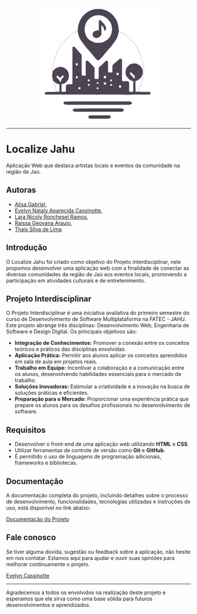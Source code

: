 <div align="center">
  
![Logotipo da Localize Jahu](assets/images/logo_4C4452.png)

</div>

- - -
# Localize Jahu
Aplicação Web que destaca artistas locais e eventos da comunidade na região de Jaú.

## Autoras
- [Alisa Gabriel](https://github.com/AlissaGabriel), 
- [Evelyn Nataly Aparecida Cassinotte](https://github.com/Evelyn-Cass),
- [Lara Nicoly Ronchesel Ramos](https://github.com/llnick),
- [Raissa Geovana Araujo](https://github.com/raissaaraujo1),
- [Thais Silva de Lima](https://github.com/Thaislima96).

## Introdução

O Localize Jahu foi criado como objetivo do Projeto interdisciplinar, nele propomos desenvolver uma aplicação web com a finalidade de conectar as diversas comunidades da região de Jaú aos eventos locais, promovendo a participação em atividades culturais e de entretenimento.

## Projeto Interdisciplinar

O Projeto Interdisciplinar é uma iniciativa avaliativa do primeiro semestre do curso de Desenvolvimento de Software Multiplataforma na FATEC - JAHU. Este projeto abrange três disciplinas: Desenvolvimento Web, Engenharia de Software e Design Digital. Os principais objetivos são:

- **Integração de Conhecimentos:** Promover a conexão entre os conceitos teóricos e práticos das disciplinas envolvidas.
- **Aplicação Prática:** Permitir aos alunos aplicar os conceitos aprendidos em sala de aula em projetos reais.
- **Trabalho em Equipe:** Incentivar a colaboração e a comunicação entre os alunos, desenvolvendo habilidades essenciais para o mercado de trabalho.
- **Soluções Inovadoras:** Estimular a criatividade e a inovação na busca de soluções práticas e eficientes.
- **Preparação para o Mercado:** Proporcionar uma experiência prática que prepare os alunos para os desafios profissionais no desenvolvimento de software.

## Requisitos

- Desenvolver o front-end de uma aplicação web utilizando **HTML** e **CSS**.
- Utilizar ferramentas de controle de versão como **Git** e **GitHub**.
- É permitido o uso de linguagens de programação adicionais, frameworks e bibliotecas.

## Documentação

A documentação completa do projeto, incluindo detalhes sobre o processo de desenvolvimento, funcionalidades, tecnologias utilizadas e instruções de uso, está disponível no link abaixo:

[Documentação do Projeto](https://github.com/Localize-Jahu/Documentos)

## Fale conosco

Se tiver alguma dúvida, sugestão ou feedback sobre a aplicação, não hesite em nos contatar. 
Estamos aqui para ajudar e ouvir suas opiniões para melhorar continuamente o projeto.

[Evelyn Cassinotte](mailto:evelyn.cassinotte@fatec.sp.gov.br)



- - -

Agradecemos a todos os envolvidos na realização deste projeto e esperamos que ele sirva como uma base sólida para futuros desenvolvimentos e aprendizados.






